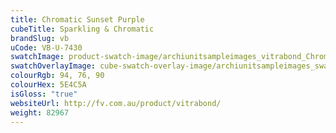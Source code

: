 ```yaml
---
title: Chromatic Sunset Purple
cubeTitle: Sparkling & Chromatic
brandSlug: vb
uCode: VB-U-7430
swatchImage: product-swatch-image/archiunitsampleimages_vitrabond_Chromatic_Sunset_Purple.jpg
swatchOverlayImage: cube-swatch-overlay-image/archiunitsampleimages_swatch-overlay_vitrabond.png
colourRgb: 94, 76, 90
colourHex: 5E4C5A
isGloss: "true"
websiteUrl: http://fv.com.au/product/vitrabond/
weight: 82967
---
```

